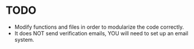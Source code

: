 # TODO

- Modify functions and files in order to modularize the code correctly.
- It does NOT send verification emails, YOU will need to set up an email system.
